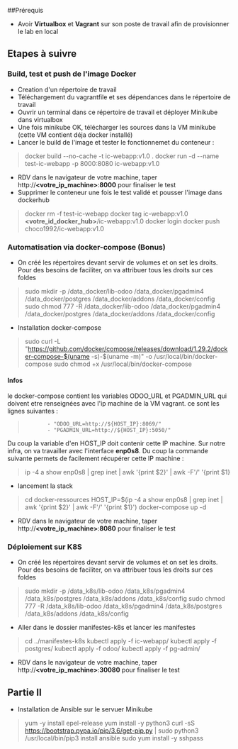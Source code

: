 
##Prérequis

- Avoir **Virtualbox** et **Vagrant** sur son poste de travail afin de provisionner le lab en local

## Etapes à suivre
### Build, test et push de l'image Docker
- Creation d'un répertoire de travail
- Téléchargement du vagrantfile et ses dépendances dans le répertoire de travail
- Ouvrir un terminal dans ce répertoire de travail et déployer Minikube dans virtualbox
- Une fois minikube OK, télécharger les sources dans la VM minikube (cette VM contient déja docker installé)
- Lancer le build de l'image et tester le fonctionnemet du conteneur :
> docker build --no-cache -t ic-webapp:v1.0 .
>docker run -d --name test-ic-webapp -p 8000:8080 ic-webapp:v1.0
- RDV dans le navigateur de votre machine, taper http://**<votre_ip_machine>**:**8000** pour finaliser le test
- Supprimer le conteneur une fois le test validé et pousser l'image dans dockerhub
> docker rm -f test-ic-webapp
> docker tag ic-webapp:v1.0 **<votre_id_docker_hub>**/ic-webapp:v1.0
> docker login
> docker push choco1992/ic-webapp:v1.0

### Automatisation via docker-compose (Bonus)
- On créé les répertoires devant servir de volumes et on set les droits. Pour des besoins de faciliter, on va attribuer tous les droits sur ces foldes
> sudo mkdir -p /data_docker/lib-odoo /data_docker/pgadmin4 /data_docker/postgres /data_docker/addons /data_docker/config
> sudo chmod 777 -R  /data_docker/lib-odoo /data_docker/pgadmin4 /data_docker/postgres /data_docker/addons /data_docker/config 
- Installation docker-compose
> sudo curl -L "https://github.com/docker/compose/releases/download/1.29.2/docker-compose-$(uname -s)-$(uname -m)" -o /usr/local/bin/docker-compose
> sudo chmod +x /usr/local/bin/docker-compose

#### Infos
le docker-compose contient les variables ODOO_URL et  PGADMIN_URL qui doivent etre renseignées avec l'ip machine de la VM vagrant.
ce sont les lignes suivantes : 
>            - "ODOO_URL=http://${HOST_IP}:8069/"
>            - "PGADMIN_URL=http://${HOST_IP}:5050/"
Du coup la variable d'en HOST_IP doit contenir cette IP machine. Sur notre infra, on va travailler avec l'interface **enp0s8**. Du coup la commande suivante permets de facilement récupérer cette IP machine : 
> ip -4  a show enp0s8 | grep inet | awk '{print $2}' | awk -F'/' '{print $1}

- lancement la stack
> cd docker-ressources
> HOST_IP=$(ip -4  a show enp0s8 | grep inet | awk '{print $2}' | awk -F'/' '{print $1}')   docker-compose up -d
- RDV dans le navigateur de votre machine, taper http://**<votre_ip_machine>**:**8080** pour finaliser le test


### Déploiement sur K8S
- On créé les répertoires devant servir de volumes et on set les droits. Pour des besoins de faciliter, on va attribuer tous les droits sur ces foldes
> sudo mkdir -p /data_k8s/lib-odoo /data_k8s/pgadmin4 /data_k8s/postgres /data_k8s/addons /data_k8s/config
> sudo chmod 777 -R  /data_k8s/lib-odoo /data_k8s/pgadmin4 /data_k8s/postgres /data_k8s/addons /data_k8s/config
- Aller dans le dossier manifestes-k8s et lancer les manifestes
> cd ../manifestes-k8s
> kubectl apply -f ic-webapp/
> kubectl apply -f postgres/
> kubectl apply -f odoo/
> kubectl apply -f pg-admin/
- RDV dans le navigateur de votre machine, taper http://**<votre_ip_machine>**:**30080** pour finaliser le test




## Partie II
- Installation de Ansible sur le servuer Minikube
> yum -y install epel-release
> yum install -y python3
> curl -sS https://bootstrap.pypa.io/pip/3.6/get-pip.py | sudo python3
> /usr/local/bin/pip3 install ansible
> sudo yum install -y sshpass
